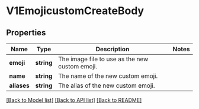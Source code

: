 # V1EmojicustomCreateBody

## Properties
Name | Type | Description | Notes
------------ | ------------- | ------------- | -------------
**emoji** | **string** | The image file to use as the new custom emoji. | 
**name** | **string** | The name of the new custom emoji. | 
**aliases** | **string** | The alias of the new custom emoji. | 

[[Back to Model list]](../../README.md#documentation-for-models) [[Back to API list]](../../README.md#documentation-for-api-endpoints) [[Back to README]](../../README.md)

